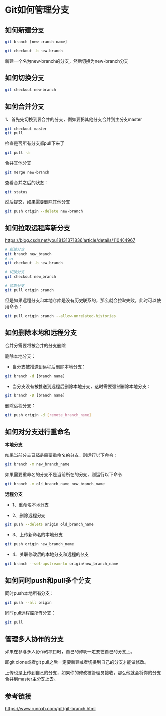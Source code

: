 # Git如何管理分支

## 如何新建分支

```bash
git branch [new branch name]
```

```bash
git checkout -b new-branch
```

新建一个名为new-branch的分支，然后切换为new-branch分支

## 如何切换分支

```bash
git checkout new-branch
```

## 如何合并分支

1、首先先切换到要合并的分支，例如要把其他分支合并到主分支master

```bash
git checkout master
git pull
```

检查是否所有分支都pull下来了

```bash
git pull -a
```

合并其他分支
```bash
git merge new-branch
```

查看合并之后的状态：
```bash
git status
```

然后提交，如果需要删除其他分支
```bash
git push origin --delete new-branch
```

## 如何拉取远程库新分支

https://blog.csdn.net/you18131371836/article/details/110404967

```bash
# 新建分支
git branch new_branch
# or
git checkout -b new_branch

# 切换分支
git checkout new_branch

# 拉取分支
git pull origin branch
```

但是如果远程分支和本地仓库是没有历史联系的，那么就会拉取失败，此时可以使用命令：

```bash
git pull origin branch --allow-unrelated-histories
```

## 如何删除本地和远程分支

合并分需要将被合并的分支删除

删除本地分支：

* 当分支被推送到远程后删除本地分支：
```bash
git branch -d [branch name]
```

* 当分支没有被推送到远程后删除本地分支，这时需要强制删除本地分支：
```bash
git branch -D [branch name]
```

删除远程分支：

```bash
git push origin -d [remote_branch_name]
```

## 如何对分支进行重命名

**本地分支**

如果当前分支已经是需要重命名的分支，则运行以下命令：
```bash
git branch -m new_branch_name
```

如果需要重命名的分支不是当前所在的分支，则运行以下命令：

```bash
git branch -m old_branch_name new_branch_name
```

**远程分支**

* 1、重命名本地分支

* 2、删除远程分支

```bash
git push --delete origin old_branch_name
```

* 3、上传新命名的本地分支

```bash
git push origin new_branch_name
```

* 4、关联修改后的本地分支和远程的分支

```bash
git branch --set-upstream-to origin/new_branch_name
```

## 如何同时push和pull多个分支

同时push本地所有分支：

```bash
git push --all origin
```

同时pull远程库所有分支：

```bash
git pull
```

## 管理多人协作的分支

如果在参与多人协作的项目时，自己的修改一定要在自己的分支上。

即git clone或者git pull之后一定要新建或者切换到自己的分支才能做修改。

上传也是上传到自己的分支，如果你的修改被管理员接收，那么他就会将你的分支合并到master主分支上去。

## 参考链接

https://www.runoob.com/git/git-branch.html

